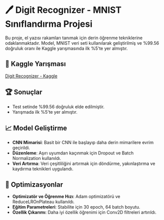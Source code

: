 
# 🖊 Digit Recognizer - MNIST Sınıflandırma Projesi

Bu proje, el yazısı rakamları tanımak için derin öğrenme tekniklerine odaklanmaktadır. Model, MNIST veri seti kullanılarak geliştirilmiş ve %99.56 doğruluk oranı ile Kaggle yarışmasında ilk %5'te yer almıştır.

## 🔗 Kaggle Yarışması
[Digit Recognizer - Kaggle](https://www.kaggle.com/c/digit-recognizer)

## 🏆 Sonuçlar
- Test setinde %99.56 doğruluk elde edilmiştir.
- Yarışmada ilk %5'te yer almıştır.

## 📈 Model Geliştirme
- **CNN Mimarisi**: Basit bir CNN ile başlayıp daha derin mimarilere evrim geçirildi.
- **Düzenleme**: Aşırı uyumdan kaçınmak için Dropout ve Batch Normalization kullanıldı.
- **Veri Artırma**: Veri çeşitliliğini artırmak için döndürme, yakınlaştırma ve kaydırma teknikleri uygulandı.

## 🔧 Optimizasyonlar
- **Optimizatör ve Öğrenme Hızı**: Adam optimizatörü ve ReduceLROnPlateau kullanıldı.
- **Eğitim Parametreleri**: Stabilite için 30 epoch, 64 batch boyutu.
- **Özellik Çıkarımı**: Daha iyi özellik öğrenimi için Conv2D filtreleri artırıldı.
